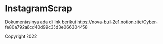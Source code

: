 # InstagramScrap


Dokumentasinya ada di link berikut
https://nova-bull-2e1.notion.site/Cyber-fe80a792a6cd40d99c35d3e066304458


Copyright 2022
